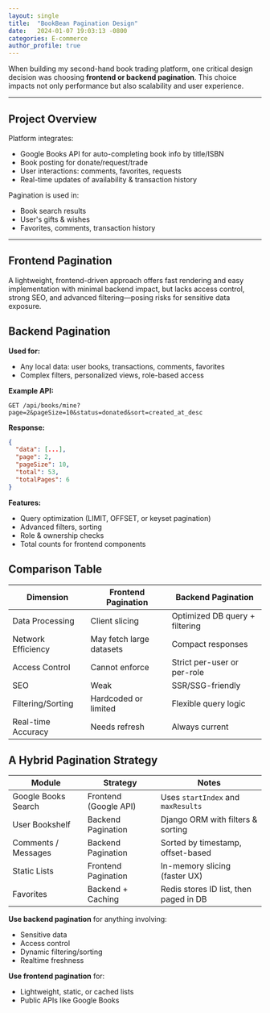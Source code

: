 ```yaml
---
layout: single
title:  "BookBean Pagination Design"
date:   2024-01-07 19:03:13 -0800
categories: E-commerce
author_profile: true
---
```

When building my second-hand book trading platform, one critical design decision was choosing **frontend or backend pagination**. This choice impacts not only performance but also scalability and user experience.

---

##  Project Overview

Platform integrates:

- Google Books API for auto-completing book info by title/ISBN
- Book posting for donate/request/trade
- User interactions: comments, favorites, requests
- Real-time updates of availability & transaction history

Pagination is used in:

- Book search results
- User's gifts & wishes
- Favorites, comments, transaction history

---

## Frontend Pagination

A lightweight, frontend-driven approach offers fast rendering and easy implementation with minimal backend impact, but lacks access control, strong SEO, and advanced filtering—posing risks for sensitive data exposure.

##  Backend Pagination

**Used for:**

- Any local data: user books, transactions, comments, favorites
- Complex filters, personalized views, role-based access

**Example API:**

```
GET /api/books/mine?page=2&pageSize=10&status=donated&sort=created_at_desc
```

**Response:**

```json
{
  "data": [...],
  "page": 2,
  "pageSize": 10,
  "total": 53,
  "totalPages": 6
}
```

**Features:**

- Query optimization (LIMIT, OFFSET, or keyset pagination)
- Advanced filters, sorting
- Role & ownership checks
- Total counts for frontend components

## Comparison Table

| Dimension           | Frontend Pagination      | Backend Pagination                  |
|---------------------|---------------------------|--------------------------------------|
| Data Processing     | Client slicing            | Optimized DB query + filtering       |
| Network Efficiency  | May fetch large datasets  | Compact responses                    |
| Access Control      | Cannot enforce            | Strict per-user or per-role          |
| SEO                 | Weak                      | SSR/SSG-friendly                     |
| Filtering/Sorting   | Hardcoded or limited      | Flexible query logic                 |
| Real-time Accuracy  | Needs refresh             | Always current                       |

## A Hybrid Pagination Strategy

| Module               | Strategy                 | Notes                                               |
|----------------------|--------------------------|-----------------------------------------------------|
| Google Books Search  | Frontend (Google API)    | Uses `startIndex` and `maxResults`                 |
| User Bookshelf       | Backend Pagination       | Django ORM with filters & sorting                  |
| Comments / Messages  | Backend Pagination       | Sorted by timestamp, offset-based                  |
| Static Lists         | Frontend Pagination      | In-memory slicing (faster UX)                      |
| Favorites            | Backend + Caching        | Redis stores ID list, then paged in DB             |



**Use backend pagination** for anything involving:
- Sensitive data
- Access control
- Dynamic filtering/sorting
- Realtime freshness

**Use frontend pagination** for:

- Lightweight, static, or cached lists
- Public APIs like Google Books

